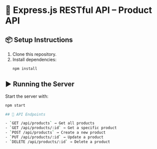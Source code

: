 # 🚂 Express.js RESTful API – Product API

## 📦 Setup Instructions
1. Clone this repository.  
2. Install dependencies:  
   ```bash
   npm install

## ▶️ Running the Server
Start the server with:  
```bash
npm start

## 📖 API Endpoints

- `GET /api/products` → Get all products  
- `GET /api/products/:id` → Get a specific product  
- `POST /api/products` → Create a new product  
- `PUT /api/products/:id` → Update a product  
- `DELETE /api/products/:id` → Delete a product

